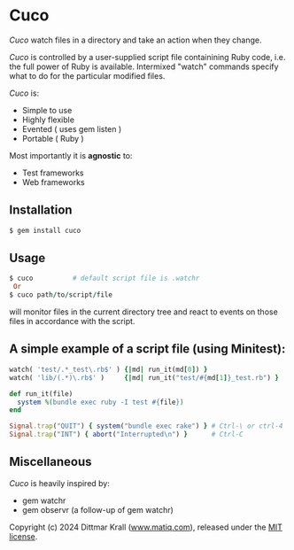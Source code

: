 # Cuco

*Cuco* watch files in a directory and take an action when they change.

*Cuco* is controlled by a user-supplied script file containining Ruby code,
i.e. the full power of Ruby is available.
Intermixed "watch" commands specify what to do
for the particular modified files.

*Cuco* is:

* Simple to use
* Highly flexible
* Evented               ( uses gem listen )
* Portable              ( Ruby )

Most importantly it is **agnostic** to:

* Test frameworks
* Web frameworks

## Installation
```ruby
$ gem install cuco
```

## Usage
```ruby
$ cuco          # default script file is .watchr
 Or
$ cuco path/to/script/file
```

will monitor files in the current directory tree
and react to events on those
files in accordance with the script.

## A simple example of a script file (using Minitest):
```ruby
watch( 'test/.*_test\.rb$' ) {|md| run_it(md[0]) }
watch( 'lib/(.*)\.rb$' )     {|md| run_it("test/#{md[1]}_test.rb") }

def run_it(file)
  system %(bundle exec ruby -I test #{file})
end

Signal.trap("QUIT") { system("bundle exec rake") } # Ctrl-\ or ctrl-4
Signal.trap("INT") { abort("Interrupted\n") }      # Ctrl-C
```

## Miscellaneous

*Cuco* is heavily inspired by:

* gem watchr
* gem observr (a follow-up of gem watchr)

Copyright (c) 2024 Dittmar Krall (www.matiq.com),
released under the [MIT license](https://opensource.org/licenses/MIT).
